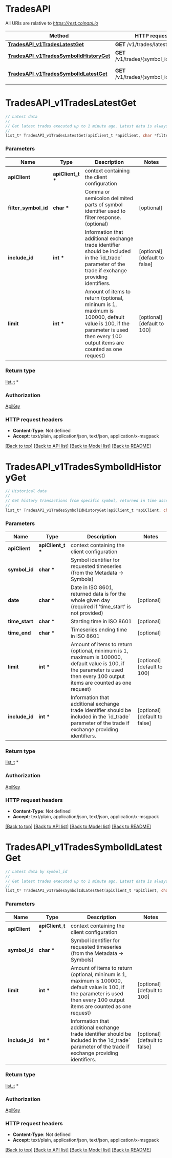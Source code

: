 # TradesAPI

All URIs are relative to *https://rest.coinapi.io*

Method | HTTP request | Description
------------- | ------------- | -------------
[**TradesAPI_v1TradesLatestGet**](TradesAPI.md#TradesAPI_v1TradesLatestGet) | **GET** /v1/trades/latest | Latest data
[**TradesAPI_v1TradesSymbolIdHistoryGet**](TradesAPI.md#TradesAPI_v1TradesSymbolIdHistoryGet) | **GET** /v1/trades/{symbol_id}/history | Historical data
[**TradesAPI_v1TradesSymbolIdLatestGet**](TradesAPI.md#TradesAPI_v1TradesSymbolIdLatestGet) | **GET** /v1/trades/{symbol_id}/latest | Latest data by symbol_id


# **TradesAPI_v1TradesLatestGet**
```c
// Latest data
//
// Get latest trades executed up to 1 minute ago. Latest data is always returned in time descending order.
//
list_t* TradesAPI_v1TradesLatestGet(apiClient_t *apiClient, char *filter_symbol_id, int *include_id, int *limit);
```

### Parameters
Name | Type | Description  | Notes
------------- | ------------- | ------------- | -------------
**apiClient** | **apiClient_t \*** | context containing the client configuration |
**filter_symbol_id** | **char \*** | Comma or semicolon delimited parts of symbol identifier used to filter response. (optional) | [optional] 
**include_id** | **int \*** | Information that additional exchange trade identifier should be included in the &#x60;id_trade&#x60; parameter of the trade if exchange providing identifiers. | [optional] [default to false]
**limit** | **int \*** | Amount of items to return (optional, mininum is 1, maximum is 100000, default value is 100, if the parameter is used then every 100 output items are counted as one request) | [optional] [default to 100]

### Return type

[list_t](v1_trade.md) *


### Authorization

[ApiKey](../README.md#ApiKey)

### HTTP request headers

 - **Content-Type**: Not defined
 - **Accept**: text/plain, application/json, text/json, application/x-msgpack

[[Back to top]](#) [[Back to API list]](../README.md#documentation-for-api-endpoints) [[Back to Model list]](../README.md#documentation-for-models) [[Back to README]](../README.md)

# **TradesAPI_v1TradesSymbolIdHistoryGet**
```c
// Historical data
//
// Get history transactions from specific symbol, returned in time ascending order.    :::warning  The 'time_start' and 'time_end' parameters must be from the same day as this endpoint provides intraday data only for specific day.  Please use the 'date' parameter instead for querying data for a specific day without filter.  :::
//
list_t* TradesAPI_v1TradesSymbolIdHistoryGet(apiClient_t *apiClient, char *symbol_id, char *date, char *time_start, char *time_end, int *limit, int *include_id);
```

### Parameters
Name | Type | Description  | Notes
------------- | ------------- | ------------- | -------------
**apiClient** | **apiClient_t \*** | context containing the client configuration |
**symbol_id** | **char \*** | Symbol identifier for requested timeseries (from the Metadata -&gt; Symbols) | 
**date** | **char \*** | Date in ISO 8601, returned data is for the whole given day (required if &#39;time_start&#39; is not provided) | [optional] 
**time_start** | **char \*** | Starting time in ISO 8601 | [optional] 
**time_end** | **char \*** | Timeseries ending time in ISO 8601 | [optional] 
**limit** | **int \*** | Amount of items to return (optional, minimum is 1, maximum is 100000, default value is 100, if the parameter is used then every 100 output items are counted as one request) | [optional] [default to 100]
**include_id** | **int \*** | Information that additional exchange trade identifier should be included in the &#x60;id_trade&#x60; parameter of the trade if exchange providing identifiers. | [optional] [default to false]

### Return type

[list_t](v1_trade.md) *


### Authorization

[ApiKey](../README.md#ApiKey)

### HTTP request headers

 - **Content-Type**: Not defined
 - **Accept**: text/plain, application/json, text/json, application/x-msgpack

[[Back to top]](#) [[Back to API list]](../README.md#documentation-for-api-endpoints) [[Back to Model list]](../README.md#documentation-for-models) [[Back to README]](../README.md)

# **TradesAPI_v1TradesSymbolIdLatestGet**
```c
// Latest data by symbol_id
//
// Get latest trades executed up to 1 minute ago. Latest data is always returned in time descending order.
//
list_t* TradesAPI_v1TradesSymbolIdLatestGet(apiClient_t *apiClient, char *symbol_id, int *limit, int *include_id);
```

### Parameters
Name | Type | Description  | Notes
------------- | ------------- | ------------- | -------------
**apiClient** | **apiClient_t \*** | context containing the client configuration |
**symbol_id** | **char \*** | Symbol identifier for requested timeseries (from the Metadata -&gt; Symbols) | 
**limit** | **int \*** | Amount of items to return (optional, mininum is 1, maximum is 100000, default value is 100, if the parameter is used then every 100 output items are counted as one request) | [optional] [default to 100]
**include_id** | **int \*** | Information that additional exchange trade identifier should be included in the &#x60;id_trade&#x60; parameter of the trade if exchange providing identifiers. | [optional] [default to false]

### Return type

[list_t](v1_trade.md) *


### Authorization

[ApiKey](../README.md#ApiKey)

### HTTP request headers

 - **Content-Type**: Not defined
 - **Accept**: text/plain, application/json, text/json, application/x-msgpack

[[Back to top]](#) [[Back to API list]](../README.md#documentation-for-api-endpoints) [[Back to Model list]](../README.md#documentation-for-models) [[Back to README]](../README.md)

